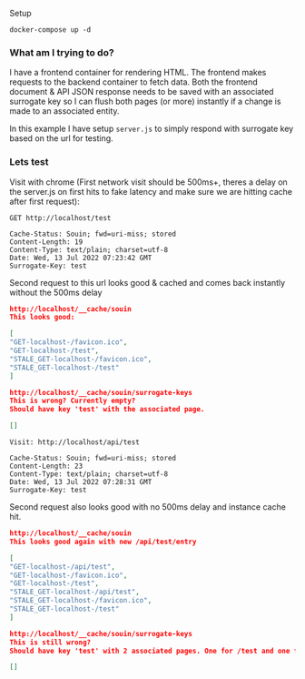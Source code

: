 Setup

```
docker-compose up -d
```

### What am I trying to do?

I have a frontend container for rendering HTML. The frontend makes requests to the backend container to fetch data. Both the frontend document & API JSON response needs to be saved with an associated surrogate key so I can flush both pages (or more) instantly if a change is made to an associated entity.

In this example I have setup `server.js` to simply respond with surrogate key based on the url for testing.

### Lets test

Visit with chrome (First network visit should be 500ms+, theres a delay on the server.js on first hits to fake latency and make sure we are hitting cache after first request):

```
GET http://localhost/test

Cache-Status: Souin; fwd=uri-miss; stored
Content-Length: 19
Content-Type: text/plain; charset=utf-8
Date: Wed, 13 Jul 2022 07:23:42 GMT
Surrogate-Key: test
```
Second request to this url looks good & cached and comes back instantly without the 500ms delay

```json
http://localhost/__cache/souin
This looks good:

[
"GET-localhost-/favicon.ico",
"GET-localhost-/test",
"STALE_GET-localhost-/favicon.ico",
"STALE_GET-localhost-/test"
]
````

```json
http://localhost/__cache/souin/surrogate-keys
This is wrong? Currently empty?
Should have key 'test' with the associated page.

[]
```

```
Visit: http://localhost/api/test

Cache-Status: Souin; fwd=uri-miss; stored
Content-Length: 23
Content-Type: text/plain; charset=utf-8
Date: Wed, 13 Jul 2022 07:28:31 GMT
Surrogate-Key: test
```

Second request also looks good with no 500ms delay and instance cache hit.

```json 
http://localhost/__cache/souin
This looks good again with new /api/test/entry

[
"GET-localhost-/api/test",
"GET-localhost-/favicon.ico",
"GET-localhost-/test",
"STALE_GET-localhost-/api/test",
"STALE_GET-localhost-/favicon.ico",
"STALE_GET-localhost-/test"
]
```

```json
http://localhost/__cache/souin/surrogate-keys
This is still wrong? 
Should have key 'test' with 2 associated pages. One for /test and one for /api/test

[]
```